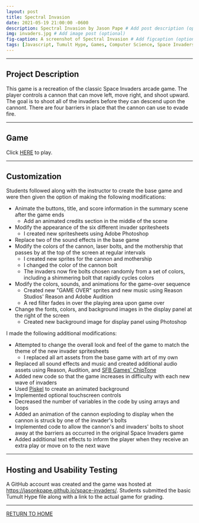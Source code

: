 ```yaml
---
layout: post
title: Spectral Invasion
date: 2021-05-19 21:00:00 -0600
description: Spectral Invasion by Jason Pape # Add post description (optional)
img: invaders.jpg # Add image post (optional)
fig-caption: A screenshot of Spectral Invasion # Add figcaption (optional)
tags: [Javascript, Tumult Hype, Games, Computer Science, Space Invaders, Arcade]
---
```


----
## Project Description
This game is a recreation of the classic Space Invaders arcade game. The player controls a cannon that can move left, move right, and shoot upward. The goal is to shoot all of the invaders before they can descend upon the cannont. There are four barriers in place that the cannon can use to evade fire.

----
## Game
Click <a href="https://jasonkpape.github.io/space-invaders/" target="_blank">HERE</a> to play.

----
## Customization
Students followed along with the instructor to create the base game and were then given the option of making the following modifications:

* Animate the buttons, title, and score information in the summary scene after the game ends
  * Add an animated credits section in the middle of the scene
* Modify the appearance of the six different invader spritesheets
  * I created new spritesheets using Adobe Photoshop
* Replace two of the sound effects in the base game
* Modify the colors of the cannon, laser bolts, and the mothership that passes by at the top of the screen at regular intervals
  * I created new sprites for the cannon and mothership
  * I changed the color of the cannon bolt
  * The invaders now fire bolts chosen randomly from a set of colors, including a shimmering bolt that rapidly cycles colors
* Modify the colors, sounds, and animations for the game-over sequence
  * Created new "GAME OVER" sprites and new music using Reason Studios' Reason and Adobe Audition
  * A red filter fades in over the playing area upon game over
* Change the fonts, colors, and background images in the display panel at the right of the screen
  * Created new background image for display panel using Photoshop

I made the following additional modifications:

* Attempted to change the overall look and feel of the game to match the theme of the new invader spritesheets
  * I replaced all art assets from the base game with art of my own
* Replaced all sound effects and music and created additional audio assets using Reason, Audition, and <a href="https://sfbgames.itch.io/chiptone" target="_blank">SFB Games' ChipTone</a>
* Added new code so that the game increases in difficulty with each new wave of invaders
* Used <a href="https://www.piskelapp.com/" target="_blank">Piskel</a> to create an animated background
* Implemented optional touchscreen controls
* Decreased the number of variables in the code by using arrays and loops
* Added an animation of the cannon exploding to display when the cannon is struck by one of the invader's bolts
* Implemented code to allow the cannon's and invaders' bolts to shoot away at the barriers as occurred in the original Space Invaders game
* Added additional text effects to inform the player when they receive an extra play or move on to the next wave

----
## Hosting and Usability Testing
 A GitHub account was created and the game was hosted at <a href="https://jasonkpape.github.io/space-invaders/" target="_blank">https://jasonkpape.github.io/space-invaders/</a>. Students submitted the basic Tumult Hype file along with a link to the actual game for grading.

----
[RETURN TO HOME](https://jasonkpape.github.io/jekyll-portfolio/)
